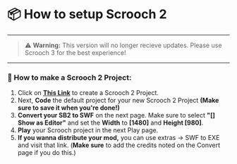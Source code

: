 # 📦 How to setup Scrooch 2
---
> ⚠️ **Warning:** This version will no longer recieve updates. Please use Scrooch 3 for the best experience!
---
### 📁 How to make a Scrooch 2 Project:
1. Click on [**This Link**](https://sites.google.com/view/scrooch-2/create/scratch-2/code) to create a Scrooch 2 Project.
2. Next, **Code** the default project for your new Scrooch 2 Project **(Make sure to save it when you're done!)**
3. **Convert your SB2 to SWF** on the next page. Make sure to select **"[] Show as Editor"** and set the **Width** to **[1480]** and **Height [980]**.
4. **Play** your Scrooch project in the next Play page.
5. **If you wanna distribute your mod,** you can use extras -> SWF to EXE and visit that link.
    (**Make sure** to add the credits noted on the Convert page if you do this.)
